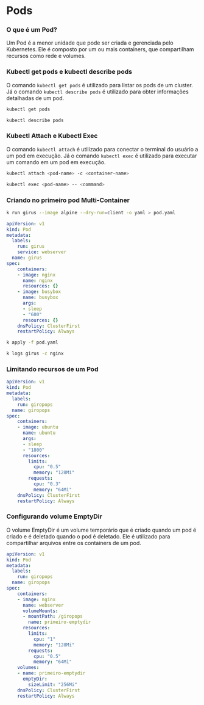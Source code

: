 # Pods

### O que é um Pod?

Um Pod é a menor unidade que pode ser criada e gerenciada pelo Kubernetes. Ele é composto por um ou mais containers, que compartilham recursos como rede e volumes.

### Kubectl get pods e kubectl describe pods

O comando `kubectl get pods` é utilizado para listar os pods de um cluster. Já o comando `kubectl describe pods` é utilizado para obter informações detalhadas de um pod.

```bash
kubectl get pods
```

```bash
kubectl describe pods
```

### Kubectl Attach e Kubectl Exec

O comando `kubectl attach` é utilizado para conectar o terminal do usuário a um pod em execução. Já o comando `kubectl exec` é utilizado para executar um comando em um pod em execução.

```bash
kubectl attach <pod-name> -c <container-name>
```

```bash
kubectl exec <pod-name> -- <command>
```

### Criando no primeiro pod Multi-Container

```bash
k run girus --image alpine --dry-run=client -o yaml > pod.yaml
```

```yaml
apiVersion: v1
kind: Pod
metadata:
  labels:
    run: girus
    service: webserver
  name: girus
spec:
    containers:
    - image: nginx
      name: nginx
      resources: {}
    - image: busybox
      name: busybox
      args:
      - sleep
      - "600"
      resources: {}
    dnsPolicy: ClusterFirst
    restartPolicy: Always
```

```bash
k apply -f pod.yaml
```

```bash
k logs girus -c nginx
```

### Limitando recursos de um Pod

```yaml
apiVersion: v1
kind: Pod
metadata:
  labels:
    run: giropops
  name: giropops
spec:
    containers:
    - image: ubuntu
      name: ubuntu
      args:
      - sleep
      - "1800"
      resources:
        limits:
          cpu: "0.5"
          memory: "128Mi"
        requests:
          cpu: "0.3"
          memory: "64Mi"
    dnsPolicy: ClusterFirst
    restartPolicy: Always
```

### Configurando volume EmptyDir

O volume EmptyDir é um volume temporário que é criado quando um pod é criado e é deletado quando o pod é deletado. Ele é utilizado para compartilhar arquivos entre os containers de um pod.

```yaml
apiVersion: v1
kind: Pod
metadata:
  labels:
    run: giropops
  name: giropops
spec:
    containers:
    - image: nginx
      name: webserver
      volumeMounts:
      - mountPath: /giropops
        name: primeiro-emptydir
      resources:
        limits:
          cpu: "1"
          memory: "128Mi"
        requests:
          cpu: "0.5"
          memory: "64Mi"
    volumes:
    - name: primeiro-emptydir
      emptyDir:
        sizeLimit: "256Mi"
    dnsPolicy: ClusterFirst
    restartPolicy: Always
```